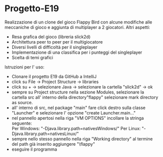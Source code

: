 # Progetto-E19

Realizzazione di un clone del gioco Flappy Bird con alcune modifiche alle meccaniche di gioco e aggiunta di multiplayer a 2 giocatori. Altri aspetti:

* Resa grafica del gioco (libreria slick2d)
* Architettura peer to peer per il multigiocatore
* Diversi livelli di difficoltà per il singleplayer
* Implementazione di una classifica per i punteggi del singleplayer
* Scelta di temi grafici

Istruzioni per l' uso:
- Clonare il progetto E19 da GitHub a IntelliJ
- click su File -> Project Structure -> libraries
- click su + -> selezionare Java -> selezionare la cartella "slick2d"  -> ok
- sempre su Project structure nella sezione Modules, selezionare la cartella src all' interno della directory"flappy" selezionare mark directory as source.
- all' interno di src, nel package "main" fare click destro sulla classe "Launcher" e selezionare l' opzione "create Launcher.main..."
- nel pannello apertosi nella riga "VM OPTIONS" incollare la stringa seguente:  
 Per Windows: "-Djava.library.path=nativesWindows/"
 Per Linux: "-Djava.library.path=nativesLinux/"
- sempre nello stesso pannello nella riga "Working directory" al termine del path già inserito aggiungere "\flappy"
- eseguire il programma
